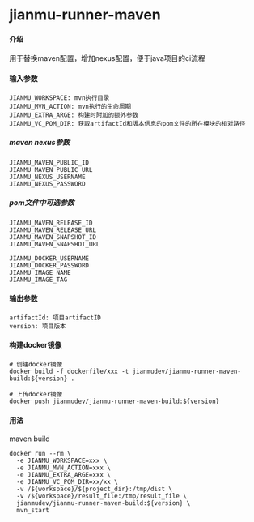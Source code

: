 # jianmu-runner-maven

#### 介绍
用于替换maven配置，增加nexus配置，便于java项目的ci流程

#### 输入参数
```
JIANMU_WORKSPACE: mvn执行目录
JIANMU_MVN_ACTION: mvn执行的生命周期
JIANMU_EXTRA_ARGE: 构建时附加的额外参数
JIANMU_VC_POM_DIR: 获取artifactId和版本信息的pom文件的所在模块的相对路径
```

##### maven nexus参数
```
JIANMU_MAVEN_PUBLIC_ID
JIANMU_MAVEN_PUBLIC_URL
JIANMU_NEXUS_USERNAME
JIANMU_NEXUS_PASSWORD
```

##### pom文件中可选参数
```
JIANMU_MAVEN_RELEASE_ID
JIANMU_MAVEN_RELEASE_URL
JIANMU_MAVEN_SNAPSHOT_ID
JIANMU_MAVEN_SNAPSHOT_URL

JIANMU_DOCKER_USERNAME
JIANMU_DOCKER_PASSWORD
JIANMU_IMAGE_NAME
JIANMU_IMAGE_TAG
```

#### 输出参数
```
artifactId: 项目artifactID
version: 项目版本
```

#### 构建docker镜像
```
# 创建docker镜像
docker build -f dockerfile/xxx -t jianmudev/jianmu-runner-maven-build:${version} .

# 上传docker镜像
docker push jianmudev/jianmu-runner-maven-build:${version}
```

#### 用法
maven build
```
docker run --rm \
  -e JIANMU_WORKSPACE=xxx \
  -e JIANMU_MVN_ACTION=xxx \
  -e JIANMU_EXTRA_ARGE=xxx \
  -e JIANMU_VC_POM_DIR=xx/xx \
  -v /${workspace}/${project_dir}:/tmp/dist \
  -v /${workspace}/result_file:/tmp/result_file \
  jianmudev/jianmu-runner-maven-build:${version} \
  mvn_start
```
